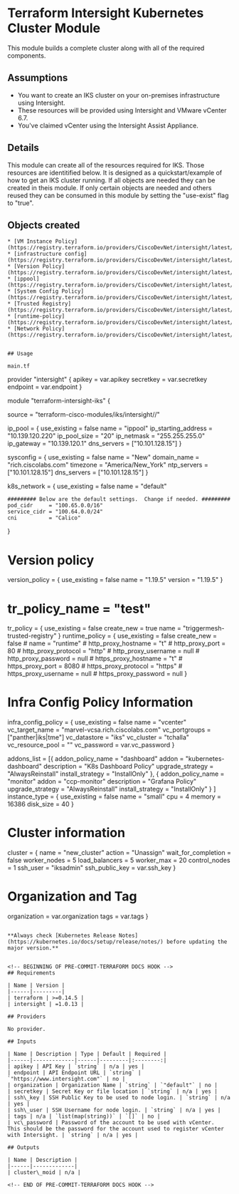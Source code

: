 # Terraform Intersight Kubernetes Cluster Module
This module builds a complete cluster along with all of the required components.

## Assumptions

* You want to create an IKS cluster on your on-premises infrastructure using Intersight.
* These resources will be provided using Intersight and VMware vCenter 6.7.
* You've claimed vCenter using the Intersight Assist Appliance.

## Details

This module can create all of the resources required for IKS.  Those resources are identitified below.  It is designed as a quickstart/example of how to get an IKS cluster running.  If all objects are needed they can be created in theis module.  If only certain objects are needed and others reused they can be consumed in this module by setting the "use-exist" flag to "true".

## Objects created
```
* [VM Instance Policy](https://registry.terraform.io/providers/CiscoDevNet/intersight/latest/docs/resources/kubernetes_virtual_machine_instance_type)
* [infrastructure config](https://registry.terraform.io/providers/CiscoDevNet/intersight/latest/docs/resources/kubernetes_virtual_machine_infra_config_policy)
* [Version Policy](https://registry.terraform.io/providers/CiscoDevNet/intersight/latest/docs/resources/kubernetes_version_policy)
* [ippool](https://registry.terraform.io/providers/CiscoDevNet/intersight/latest/docs/resources/ippool_pool)
* [System Config Policy](https://registry.terraform.io/providers/CiscoDevNet/intersight/latest/docs/resources/kubernetes_sys_config_policy)
* [Trusted Registry](https://registry.terraform.io/providers/CiscoDevNet/intersight/latest/docs/resources/kubernetes_trusted_registries_policy)
* [runtime-policy](https://registry.terraform.io/providers/CiscoDevNet/intersight/latest/docs/resources/kubernetes_container_runtime_policy)
* [Network Policy](https://registry.terraform.io/providers/CiscoDevNet/intersight/latest/docs/resources/kubernetes_network_policy)


## Usage

main.tf

```
provider "intersight" {
  apikey    = var.apikey
  secretkey = var.secretkey
  endpoint  = var.endpoint
}

module "terraform-intersight-iks" {

  source = "terraform-cisco-modules/iks/intersight//"


  ip_pool = {
    use_existing        = false
    name                = "ippool"
    ip_starting_address = "10.139.120.220"
    ip_pool_size        = "20"
    ip_netmask          = "255.255.255.0"
    ip_gateway          = "10.139.120.1"
    dns_servers         = ["10.101.128.15"]
  }

  sysconfig = {
    use_existing = false
    name         = "New"
    domain_name  = "rich.ciscolabs.com"
    timezone     = "America/New_York"
    ntp_servers  = ["10.101.128.15"]
    dns_servers  = ["10.101.128.15"]
  }

  k8s_network = {
    use_existing = false
    name         = "default"

    ######### Below are the default settings.  Change if needed. #########
    pod_cidr     = "100.65.0.0/16"
    service_cidr = "100.64.0.0/24"
    cni          = "Calico"
  }
  # Version policy
  version_policy = {
    use_existing = false
    name         = "1.19.5"
    version      = "1.19.5"
  }

  # tr_policy_name = "test"
  tr_policy = {
    use_existing = false
    create_new   = true
    name         = "triggermesh-trusted-registry"
  }
  runtime_policy = {
    use_existing = false
    create_new   = false
    # name                 = "runtime"
    # http_proxy_hostname  = "t"
    # http_proxy_port      = 80
    # http_proxy_protocol  = "http"
    # http_proxy_username  = null
    # http_proxy_password  = null
    # https_proxy_hostname = "t"
    # https_proxy_port     = 8080
    # https_proxy_protocol = "https"
    # https_proxy_username = null
    # https_proxy_password = null
  }

  # Infra Config Policy Information
  infra_config_policy = {
    use_existing     = false
    name             = "vcenter"
    vc_target_name   = "marvel-vcsa.rich.ciscolabs.com"
    vc_portgroups    = ["panther|iks|tme"]
    vc_datastore     = "iks"
    vc_cluster       = "tchalla"
    vc_resource_pool = ""
    vc_password      = var.vc_password
  }

  addons_list = [{
    addon_policy_name = "dashboard"
    addon             = "kubernetes-dashboard"
    description       = "K8s Dashboard Policy"
    upgrade_strategy  = "AlwaysReinstall"
    install_strategy  = "InstallOnly"
    },
    {
      addon_policy_name = "monitor"
      addon             = "ccp-monitor"
      description       = "Grafana Policy"
      upgrade_strategy  = "AlwaysReinstall"
      install_strategy  = "InstallOnly"
    }
  ]
  instance_type = {
    use_existing = false
    name         = "small"
    cpu          = 4
    memory       = 16386
    disk_size    = 40
  }
  # Cluster information
  cluster = {
    name                = "new_cluster"
    action              = "Unassign"
    wait_for_completion = false
    worker_nodes        = 5
    load_balancers      = 5
    worker_max          = 20
    control_nodes       = 1
    ssh_user            = "iksadmin"
    ssh_public_key      = var.ssh_key
  }
  # Organization and Tag
  organization = var.organization
  tags         = var.tags
}



```

**Always check [Kubernetes Release Notes](https://kubernetes.io/docs/setup/release/notes/) before updating the major version.**


<!-- BEGINNING OF PRE-COMMIT-TERRAFORM DOCS HOOK -->
## Requirements

| Name | Version |
|------|---------|
| terraform | >=0.14.5 |
| intersight | =1.0.13 |

## Providers

No provider.

## Inputs

| Name | Description | Type | Default | Required |
|------|-------------|------|---------|:--------:|
| apikey | API Key | `string` | n/a | yes |
| endpoint | API Endpoint URL | `string` | `"https://www.intersight.com"` | no |
| organization | Organization Name | `string` | `"default"` | no |
| secretkey | Secret Key or file location | `string` | n/a | yes |
| ssh\_key | SSH Public Key to be used to node login. | `string` | n/a | yes |
| ssh\_user | SSH Username for node login. | `string` | n/a | yes |
| tags | n/a | `list(map(string))` | `[]` | no |
| vc\_password | Password of the account to be used with vCenter.  This should be the password for the account used to register vCenter with Intersight. | `string` | n/a | yes |

## Outputs

| Name | Description |
|------|-------------|
| cluster\_moid | n/a |

<!-- END OF PRE-COMMIT-TERRAFORM DOCS HOOK -->